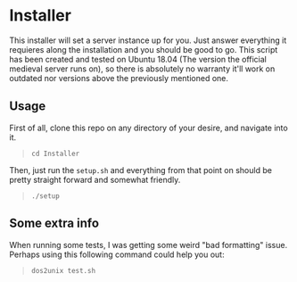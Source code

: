 # Installer
This installer will set a server instance up for you. Just answer everything it requieres along the installation and you should be good to go.
This script has been created and tested on Ubuntu 18.04 (The version the official medieval server runs on), so there is absolutely no warranty it'll work on outdated nor versions above the previously mentioned one.

## Usage
First of all, clone this repo on any directory of your desire, and navigate into it.

  > `cd Installer`

Then, just run the `setup.sh` and everything from that point on should be pretty straight forward and somewhat friendly.

  > `./setup`


## Some extra info

When running some tests, I was getting some weird "bad formatting" issue. Perhaps using this following command could help you out:

  > `dos2unix test.sh`
